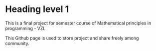 # Heading level 1
This is a final project for semester course of Mathematical principles in programming - VZI.

This Github page is used to store project and share freely among community.
